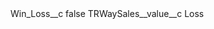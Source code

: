 <?xml version="1.0" encoding="UTF-8"?>
<CustomMetadata xmlns="http://soap.sforce.com/2006/04/metadata" xmlns:xsi="http://www.w3.org/2001/XMLSchema-instance" xmlns:xsd="http://www.w3.org/2001/XMLSchema">
    <label>Win_Loss__c</label>
    <protected>false</protected>
    <values>
        <field>TRWaySales__value__c</field>
        <value xsi:type="xsd:string">Loss</value>
    </values>
</CustomMetadata>
